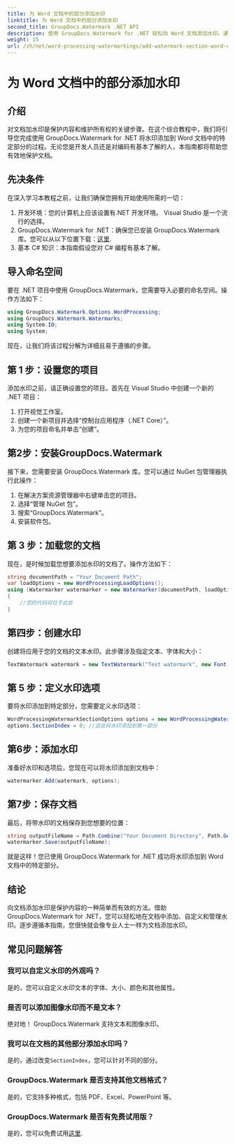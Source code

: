 ```yaml
---
title: 为 Word 文档中的部分添加水印
linktitle: 为 Word 文档中的部分添加水印
second_title: GroupDocs.Watermark .NET API
description: 使用 GroupDocs.Watermark for .NET 轻松向 Word 文档添加水印。通过这个简单的指南保护您的内容。
weight: 15
url: /zh/net/word-processing-watermarkings/add-watermark-section-word-docs/
---
```


# 为 Word 文档中的部分添加水印

## 介绍
对文档加水印是保护内容和维护所有权的关键步骤。在这个综合教程中，我们将引导您完成使用 GroupDocs.Watermark for .NET 将水印添加到 Word 文档中的特定部分的过程。无论您是开发人员还是对编码有基本了解的人，本指南都将帮助您有效地保护文档。
## 先决条件
在深入学习本教程之前，让我们确保您拥有开始使用所需的一切：
1. 开发环境：您的计算机上应该设置有.NET 开发环境。 Visual Studio 是一个流行的选择。
2.  GroupDocs.Watermark for .NET：确保您已安装 GroupDocs.Watermark 库。您可以从以下位置下载：[这里](https://releases.groupdocs.com/Watermark/net/).
3. 基本 C# 知识：本指南假设您对 C# 编程有基本了解。
## 导入命名空间
要在 .NET 项目中使用 GroupDocs.Watermark，您需要导入必要的命名空间。操作方法如下：
```csharp
using GroupDocs.Watermark.Options.WordProcessing;
using GroupDocs.Watermark.Watermarks;
using System.IO;
using System;
```
现在，让我们将该过程分解为详细且易于遵循的步骤。
## 第 1 步：设置您的项目
添加水印之前，请正确设置您的项目。首先在 Visual Studio 中创建一个新的 .NET 项目：
1. 打开视觉工作室。
2. 创建一个新项目并选择“控制台应用程序（.NET Core）”。
3. 为您的项目命名并单击“创建”。
## 第2步：安装GroupDocs.Watermark
接下来，您需要安装 GroupDocs.Watermark 库。您可以通过 NuGet 包管理器执行此操作：
1. 在解决方案资源管理器中右键单击您的项目。
2. 选择“管理 NuGet 包”。
3. 搜索“GroupDocs.Watermark”。
4. 安装软件包。
## 第 3 步：加载您的文档
现在，是时候加载您想要添加水印的文档了。操作方法如下：
```csharp
string documentPath = "Your Document Path";
var loadOptions = new WordProcessingLoadOptions();
using (Watermarker watermarker = new Watermarker(documentPath, loadOptions))
{
    //您的代码将位于此处
}
```
## 第四步：创建水印
创建将应用于您的文档的文本水印。此步骤涉及指定文本、字体和大小：
```csharp
TextWatermark watermark = new TextWatermark("Test watermark", new Font("Arial", 19));
```
## 第 5 步：定义水印选项
要将水印添加到特定部分，您需要定义水印选项：
```csharp
WordProcessingWatermarkSectionOptions options = new WordProcessingWatermarkSectionOptions();
options.SectionIndex = 0; //这会将水印添加到第一部分
```
## 第6步：添加水印
准备好水印和选项后，您现在可以将水印添加到文档中：
```csharp
watermarker.Add(watermark, options);
```
## 第7步：保存文档
最后，将带水印的文档保存到您想要的位置：
```csharp
string outputFileName = Path.Combine("Your Document Directory", Path.GetFileName(documentPath));
watermarker.Save(outputFileName);
```
就是这样！您已使用 GroupDocs.Watermark for .NET 成功将水印添加到 Word 文档中的特定部分。
## 结论
向文档添加水印是保护内容的一种简单而有效的方法。借助 GroupDocs.Watermark for .NET，您可以轻松地在文档中添加、自定义和管理水印。逐步遵循本指南，您很快就会像专业人士一样为文档添加水印。
## 常见问题解答
### 我可以自定义水印的外观吗？
是的，您可以自定义水印文本的字体、大小、颜色和其他属性。
### 是否可以添加图像水印而不是文本？
绝对地！ GroupDocs.Watermark 支持文本和图像水印。
### 我可以在文档的其他部分添加水印吗？
是的，通过改变`SectionIndex`，您可以针对不同的部分。
### GroupDocs.Watermark 是否支持其他文档格式？
是的，它支持多种格式，包括 PDF、Excel、PowerPoint 等。
### GroupDocs.Watermark 是否有免费试用版？
是的，您可以免费试用[这里](https://releases.groupdocs.com/).